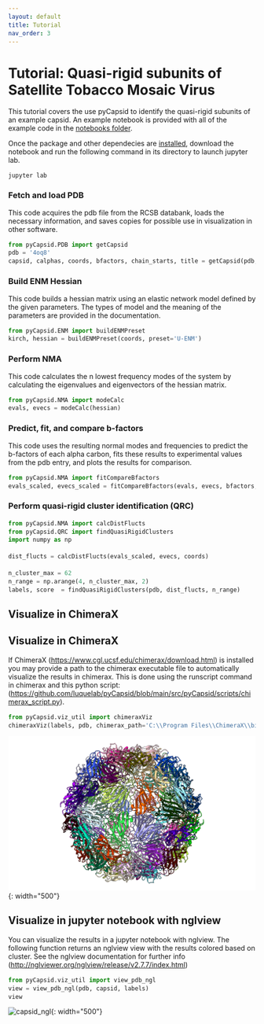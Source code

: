 ```yaml
---
layout: default
title: Tutorial
nav_order: 3
---
```


# Tutorial: Quasi-rigid subunits of Satellite Tobacco Mosaic Virus

This tutorial covers the use pyCapsid to identify the quasi-rigid subunits of an example capsid. An example 
notebook is provided with all of the example code in the [notebooks folder](https://github.com/luquelab/pyCapsid/tree/main/notebooks). 

Once the package and other dependecies are [installed](https://luquelab.github.io/pyCapsid/installation/), download the 
notebook and run the following command in its directory to launch jupyter lab.

~~~~
jupyter lab
~~~~

### Fetch and load PDB
This code acquires the pdb file from the RCSB databank, loads the necessary information, and saves copies for possible use in visualization in other software.

```python
from pyCapsid.PDB import getCapsid
pdb = '4oq8'
capsid, calphas, coords, bfactors, chain_starts, title = getCapsid(pdb, save=True)
```

### Build ENM Hessian
This code builds a hessian matrix using an elastic network model defined by the given parameters. The types of model and the meaning of the parameters are provided in the documentation.

```python
from pyCapsid.ENM import buildENMPreset
kirch, hessian = buildENMPreset(coords, preset='U-ENM')
```

### Perform NMA
This code calculates the n lowest frequency modes of the system by calculating the eigenvalues and eigenvectors of the hessian matrix.

```python
from pyCapsid.NMA import modeCalc
evals, evecs = modeCalc(hessian)
```

### Predict, fit, and compare b-factors
This code uses the resulting normal modes and frequencies to predict the b-factors of each alpha carbon, fits these results to experimental values from the pdb entry, and plots the results for comparison.

```python
from pyCapsid.NMA import fitCompareBfactors
evals_scaled, evecs_scaled = fitCompareBfactors(evals, evecs, bfactors, pdb, fitModes=False)
```

### Perform quasi-rigid cluster identification (QRC)

```python
from pyCapsid.NMA import calcDistFlucts
from pyCapsid.QRC import findQuasiRigidClusters
import numpy as np

dist_flucts = calcDistFlucts(evals_scaled, evecs, coords)

n_cluster_max = 62
n_range = np.arange(4, n_cluster_max, 2)
labels, score  = findQuasiRigidClusters(pdb, dist_flucts, n_range)
```

## Visualize in ChimeraX
## Visualize in ChimeraX
If ChimeraX (https://www.cgl.ucsf.edu/chimerax/download.html) is installed you may provide a path to the chimerax 
executable file to automatically visualize the results in chimerax. This is done using the runscript command in chimerax 
and this python script: (https://github.com/luquelab/pyCapsid/blob/main/src/pyCapsid/scripts/chimerax_script.py).

```python
from pyCapsid.viz_util import chimeraxViz
chimeraxViz(labels, pdb, chimerax_path='C:\\Program Files\\ChimeraX\\bin')
```

![capsid_chx](4oq8_chimerax.png){: width="500"}

## Visualize in jupyter notebook with nglview
You can visualize the results in a jupyter notebook with nglview. The following function returns an nglview view with the 
results colored based on cluster. See the nglview documentation for further info 
(http://nglviewer.org/nglview/release/v2.7.7/index.html)

```python
from pyCapsid.viz_util import view_pdb_ngl
view = view_pdb_ngl(pdb, capsid, labels)
view
```

![capsid_ngl](4oq8_nglview.png){: width="500"}